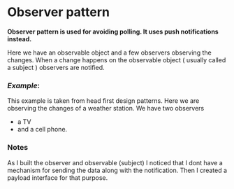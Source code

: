 ﻿# Observer pattern
**Observer pattern is used for avoiding polling. It uses push notifications instead.**

Here we have an observable object and a few observers observing the changes.
When a change happens on the observable object ( usually called a subject ) observers are notified. 

### *Example*: 
This example is taken from head first design patterns.
Here we are observing the changes of a weather station.
We have two observers 
  - a TV  
  - and a cell phone.

### Notes
As I built the observer and observable (subject) I noticed that I dont have a mechanism for sending the data along with the notification.
Then I created a payload interface for that purpose.

